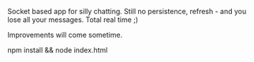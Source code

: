 Socket based app for silly chatting.
Still no persistence, refresh - and you lose all your messages.
Total real time ;)

Improvements will come sometime.

npm install && node index.html
